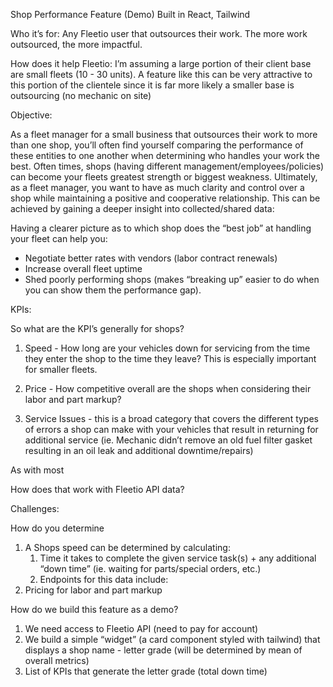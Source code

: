 Shop Performance Feature (Demo)
Built in React, Tailwind

Who it’s for:
Any Fleetio user that outsources their work. The more work outsourced, the more impactful.

How does it help Fleetio:
I’m assuming a large portion of their client base are small fleets (10 - 30 units). A feature like this can be very attractive to this portion of the clientele since it is far more likely a smaller base is outsourcing (no mechanic on site)

Objective:

As a fleet manager for a small business that outsources their work to more than one shop, you’ll often find yourself comparing the performance of these entities to one another when determining who handles your work the best. Often times, shops (having different management/employees/policies) can become your fleets greatest strength or biggest weakness. Ultimately, as a fleet manager, you want to have as much clarity and control over a shop while maintaining a positive and cooperative relationship. This can be achieved by gaining a deeper insight into collected/shared data:

Having a clearer picture as to which shop does the “best job” at handling your fleet can help you:
 
- Negotiate better rates with vendors (labor contract renewals)
- Increase overall fleet uptime
- Shed poorly performing shops (makes “breaking up” easier to do when you can show them the performance gap).

KPIs:

So what are the KPI’s generally for shops?

1. Speed - How long are your vehicles down for servicing from the time they  enter the shop to the time they leave? This is especially important for smaller fleets.

1. Price - How competitive overall are the shops when considering their labor and part markup? 

1. Service Issues - this is a broad category that covers the different types of errors a shop can make with your vehicles that result in returning for additional service (ie. Mechanic didn’t remove an old fuel filter gasket resulting in an oil leak and additional downtime/repairs)

As with most 

How does that work with Fleetio API data?

Challenges:

How do you determine

1. A Shops speed can be determined by calculating:
    1. Time it takes to complete the given service task(s) + any additional “down time” (ie. waiting for parts/special orders, etc.)
    2. Endpoints for this data include: 
2. Pricing for labor and part markup 


How do we build this feature as a demo?

1. We need access to Fleetio API (need to pay for account)
2. We build a simple “widget” (a card component styled with tailwind) that displays a shop name - letter grade (will be determined by mean of overall metrics)
3. List of KPIs that generate the letter grade (total down time)
